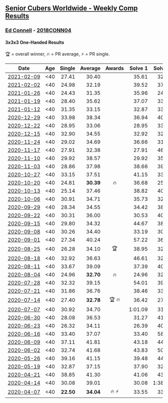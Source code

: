 <style>table {white-space: nowrap;}</style>

## [Senior Cubers Worldwide - Weekly Comp Results](/scw-comp/results/)
### [Ed Connell](README.md) - [2018CONN04](https://www.worldcubeassociation.org/persons/2018CONN04?event=333oh)
#### 3x3x3 One-Handed Results

<span style="white-space: nowrap;">🏆 = overall winner</span>, <span style="white-space: nowrap;">🔥 = PR average</span>, <span style="white-space: nowrap;">⚡ = PR single</span>.

| Date | Age | Single | Average | Awards | Solve 1 | Solve 2 | Solve 3 | Solve 4 | Solve 5 | Video |
| :--: | :--: | --: | --: | :--: | --: | --: | --: | --: | --: | :-- |
| [2021-02-09](../../results/2021-02-09/333oh.md) | <40 | 27.41 | 30.40 |  | 35.61 | 32.46 | 27.41 | 27.93 | 30.80 | [Desktop](https://www.facebook.com/events/749806039307047/permalink/753191695635148) / [Mobile](https://m.facebook.com/events/749806039307047?view=permalink&id=753191695635148) |
| [2021-02-02](../../results/2021-02-02/333oh.md) | <40 | 24.98 | 32.19 |  | 39.52 | 37.26 | 24.98 | 27.17 | 32.15 | [Desktop](https://www.facebook.com/events/176364004262939/permalink/179049530661053) / [Mobile](https://m.facebook.com/events/176364004262939?view=permalink&id=179049530661053) |
| [2021-01-26](../../results/2021-01-26/333oh.md) | <40 | 24.43 | 31.35 |  | 35.96 | 24.43 | 32.57 | 27.62 | 33.86 | [Desktop](https://www.facebook.com/events/415506712992555/permalink/418051899404703) / [Mobile](https://m.facebook.com/events/415506712992555?view=permalink&id=418051899404703) |
| [2021-01-19](../../results/2021-01-19/333oh.md) | <40 | 28.40 | 35.62 |  | 37.07 | 33.84 | 28.40 | 35.94 | 43.85 | [Desktop](https://www.facebook.com/events/259430338941057/permalink/262667745283983) / [Mobile](https://m.facebook.com/events/259430338941057?view=permalink&id=262667745283983) |
| [2021-01-12](../../results/2021-01-12/333oh.md) | <40 | 31.35 | 33.15 |  | 32.87 | 33.59 | 38.26 | 32.99 | 31.35 | [Desktop](https://www.facebook.com/events/154842819532367/permalink/157170009299648) / [Mobile](https://m.facebook.com/events/154842819532367?view=permalink&id=157170009299648) |
| [2020-12-29](../../results/2020-12-29/333oh.md) | <40 | 33.98 | 38.34 |  | 36.94 | 40.43 | 37.65 | 43.70 | 33.98 | [Desktop](https://www.facebook.com/events/807437066779451/permalink/809977266525431) / [Mobile](https://m.facebook.com/events/807437066779451?view=permalink&id=809977266525431) |
| [2020-12-22](../../results/2020-12-22/333oh.md) | <40 | 28.95 | 33.06 |  | 28.95 | 33.91 | 31.01 | 46.60 | 34.25 | [Desktop](https://www.facebook.com/events/758481858355136/permalink/762336747969647) / [Mobile](https://m.facebook.com/events/758481858355136?view=permalink&id=762336747969647) |
| [2020-12-15](../../results/2020-12-15/333oh.md) | <40 | 32.90 | 34.55 |  | 32.92 | 32.90 | 41.26 | 36.19 | 34.55 | [Desktop](https://www.facebook.com/events/804969103386330/permalink/807249976491576) / [Mobile](https://m.facebook.com/events/804969103386330?view=permalink&id=807249976491576) |
| [2020-11-24](../../results/2020-11-24/333oh.md) | <40 | 29.02 | 34.69 |  | 36.66 | 31.14 | 29.02 | 36.26 | 42.06 | [Desktop](https://www.facebook.com/events/418254925863499/permalink/422356948786630) / [Mobile](https://m.facebook.com/events/418254925863499?view=permalink&id=422356948786630) |
| [2020-11-17](../../results/2020-11-17/333oh.md) | <40 | 27.91 | 32.38 |  | 27.91 | 46.45 | 29.63 | 32.38 | 35.13 | [Desktop](https://www.facebook.com/events/770207250227350/permalink/774131459834929) / [Mobile](https://m.facebook.com/events/770207250227350?view=permalink&id=774131459834929) |
| [2020-11-10](../../results/2020-11-10/333oh.md) | <40 | 29.92 | 38.57 |  | 29.92 | 35.04 | 49.24 | 46.88 | 33.80 | [Desktop](https://www.facebook.com/events/355672432175632/permalink/359167785159430) / [Mobile](https://m.facebook.com/events/355672432175632?view=permalink&id=359167785159430) |
| [2020-11-03](../../results/2020-11-03/333oh.md) | <40 | 28.86 | 37.98 |  | 38.66 | 39.89 | 48.27 | 28.86 | 35.40 | [Desktop](https://www.facebook.com/events/1239637256416110/permalink/1244085775971258) / [Mobile](https://m.facebook.com/events/1239637256416110?view=permalink&id=1244085775971258) |
| [2020-10-27](../../results/2020-10-27/333oh.md) | <40 | 33.15 | 37.51 |  | 41.15 | 33.15 | 34.76 | 45.10 | 36.62 | [Desktop](https://www.facebook.com/events/2645965315652815/permalink/2669695813279765) / [Mobile](https://m.facebook.com/events/2645965315652815?view=permalink&id=2669695813279765) |
| [2020-10-20](../../results/2020-10-20/333oh.md) | <40 | 24.81 | **30.39** | 🔥 | 36.68 | 25.52 | 34.86 | 24.81 | 30.79 | [Desktop](https://www.facebook.com/events/2855876438029747/permalink/2867546170196107) / [Mobile](https://m.facebook.com/events/2855876438029747?view=permalink&id=2867546170196107) |
| [2020-10-13](../../results/2020-10-13/333oh.md) | <40 | 25.14 | 37.46 |  | 38.82 | 40.45 | 33.11 | 43.44 | 25.14 | [Desktop](https://www.facebook.com/events/2855876438029747/permalink/2862402260710498) / [Mobile](https://m.facebook.com/events/2855876438029747?view=permalink&id=2862402260710498) |
| [2020-10-06](../../results/2020-10-06/333oh.md) | <40 | 30.91 | 34.71 |  | 35.73 | 32.96 | 36.23 | 35.43 | 30.91 | [Desktop](https://www.facebook.com/events/2645965315652815/permalink/2649943645254982) / [Mobile](https://m.facebook.com/events/2645965315652815?view=permalink&id=2649943645254982) |
| [2020-09-29](../../results/2020-09-29/333oh.md) | <40 | 28.34 | 34.55 |  | 34.42 | 38.66 | 36.27 | 28.34 | 32.95 | [Desktop](https://www.facebook.com/events/1202263490156156/permalink/1206731293042709) / [Mobile](https://m.facebook.com/events/1202263490156156?view=permalink&id=1206731293042709) |
| [2020-09-22](../../results/2020-09-22/333oh.md) | <40 | 30.31 | 36.00 |  | 30.53 | 40.17 | 1:21.31 | 30.31 | 37.31 | [Desktop](https://www.facebook.com/events/349197636276246/permalink/352437259285617) / [Mobile](https://m.facebook.com/events/349197636276246?view=permalink&id=352437259285617) |
| [2020-09-15](../../results/2020-09-15/333oh.md) | <40 | 29.80 | 34.32 |  | 44.67 | 38.17 | 32.15 | 32.63 | 29.80 | [Desktop](https://www.facebook.com/events/3404368289613252/permalink/3421844847865596) / [Mobile](https://m.facebook.com/events/3404368289613252?view=permalink&id=3421844847865596) |
| [2020-09-08](../../results/2020-09-08/333oh.md) | <40 | 30.26 | 34.40 |  | 33.19 | 30.26 | 38.88 | 36.46 | 33.55 | [Desktop](https://www.facebook.com/events/660661614881054/permalink/664233311190551) / [Mobile](https://m.facebook.com/events/660661614881054?view=permalink&id=664233311190551) |
| [2020-09-01](../../results/2020-09-01/333oh.md) | <40 | 27.34 | 40.24 |  | 57.22 | 36.40 | 27.34 | 36.83 | 47.48 | [Desktop](https://www.facebook.com/events/652945192290048/permalink/658566631727904) / [Mobile](https://m.facebook.com/events/652945192290048?view=permalink&id=658566631727904) |
| [2020-08-25](../../results/2020-08-25/333oh.md) | <40 | 26.28 | 34.10 | 🏆 | 38.95 | 32.94 | 26.28 | 35.29 | 34.06 | [Desktop](https://www.facebook.com/events/2812216602434889/permalink/2818220848501131) / [Mobile](https://m.facebook.com/events/2812216602434889?view=permalink&id=2818220848501131) |
| [2020-08-18](../../results/2020-08-18/333oh.md) | <40 | 32.92 | 36.63 |  | 46.61 | 32.92 | 33.75 | 41.92 | 34.21 | [Desktop](https://www.facebook.com/events/357518755418063/permalink/362317608271511) / [Mobile](https://m.facebook.com/events/357518755418063?view=permalink&id=362317608271511) |
| [2020-08-11](../../results/2020-08-11/333oh.md) | <40 | 33.67 | 39.09 |  | 37.39 | 40.23 | 40.90 | 33.67 | 39.66 | [Desktop](https://www.facebook.com/events/338631130511019/permalink/342505583456907) / [Mobile](https://m.facebook.com/events/338631130511019?view=permalink&id=342505583456907) |
| [2020-08-04](../../results/2020-08-04/333oh.md) | <40 | 24.96 | **32.70** | 🔥 | 24.96 | 32.51 | 33.91 | 31.67 | 35.32 | [Desktop](https://www.facebook.com/events/748440219235440/permalink/751570768922385) / [Mobile](https://m.facebook.com/events/748440219235440?view=permalink&id=751570768922385) |
| [2020-07-28](../../results/2020-07-28/333oh.md) | <40 | 32.32 | 39.15 |  | 54.01 | 39.85 | 36.48 | 41.13 | 32.32 | [Desktop](https://www.facebook.com/events/708566320000803/permalink/711773733013395) / [Mobile](https://m.facebook.com/events/708566320000803?view=permalink&id=711773733013395) |
| [2020-07-21](../../results/2020-07-21/333oh.md) | <40 | 31.86 | 36.76 |  | 38.46 | 33.79 | 38.03 | 50.31 | 31.86 | [Desktop](https://www.facebook.com/events/1842039515939197/permalink/1845900735553075) / [Mobile](https://m.facebook.com/events/1842039515939197?view=permalink&id=1845900735553075) |
| [2020-07-14](../../results/2020-07-14/333oh.md) | <40 | 27.40 | **32.78** | 🏆 🔥 | 36.42 | 27.40 | 45.09 | 30.96 | 30.96 | [Desktop](https://www.facebook.com/events/1157754364595802/permalink/1161736094197629) / [Mobile](https://m.facebook.com/events/1157754364595802?view=permalink&id=1161736094197629) |
| [2020-07-07](../../results/2020-07-07/333oh.md) | <40 | 30.92 | 34.70 |  | 1:01.09 | 31.12 | 38.33 | 30.92 | 34.66 | [Desktop](https://www.facebook.com/events/271667090769235/permalink/274228190513125) / [Mobile](https://m.facebook.com/events/271667090769235?view=permalink&id=274228190513125) |
| [2020-06-30](../../results/2020-06-30/333oh.md) | <40 | 28.08 | 36.53 |  | 31.27 | 41.00 | 37.33 | 28.08 | 50.80 | [Desktop](https://www.facebook.com/events/679860472562391/permalink/682340925647679) / [Mobile](https://m.facebook.com/events/679860472562391?view=permalink&id=682340925647679) |
| [2020-06-23](../../results/2020-06-23/333oh.md) | <40 | 26.32 | 34.11 |  | 26.39 | 40.63 | 36.08 | 39.87 | 26.32 | [Desktop](https://www.facebook.com/events/722150235200875/permalink/724951148254117) / [Mobile](https://m.facebook.com/events/722150235200875?view=permalink&id=724951148254117) |
| [2020-06-16](../../results/2020-06-16/333oh.md) | <40 | 33.40 | 37.07 |  | 33.40 | 58.01 | 37.75 | 38.54 | 34.91 | [Desktop](https://www.facebook.com/events/604103587178706/permalink/607132633542468) / [Mobile](https://m.facebook.com/events/604103587178706?view=permalink&id=607132633542468) |
| [2020-06-09](../../results/2020-06-09/333oh.md) | <40 | 37.11 | 41.81 |  | 43.18 | 44.82 | 37.11 | 43.93 | 38.31 | [Desktop](https://www.facebook.com/events/903549840109576/permalink/906641523133741) / [Mobile](https://m.facebook.com/events/903549840109576?view=permalink&id=906641523133741) |
| [2020-06-02](../../results/2020-06-02/333oh.md) | <40 | 32.74 | 41.68 |  | 43.83 | 50.27 | 41.46 | 32.74 | 39.74 | [Desktop](https://www.facebook.com/events/3373950429496747/permalink/3381573405401116) / [Mobile](https://m.facebook.com/events/3373950429496747?view=permalink&id=3381573405401116) |
| [2020-05-26](../../results/2020-05-26/333oh.md) | <40 | 39.16 | 41.15 |  | 39.48 | 44.29 | 44.58 | 39.16 | 39.67 | [Desktop](https://www.facebook.com/events/688407551989463/permalink/691149815048570) / [Mobile](https://m.facebook.com/events/688407551989463?view=permalink&id=691149815048570) |
| [2020-05-19](../../results/2020-05-19/333oh.md) | <40 | 32.87 | 37.15 |  | 37.90 | 32.97 | 40.59 | 46.65 | 32.87 | [Desktop](https://www.facebook.com/events/1880761498725633/permalink/1885626538239129) / [Mobile](https://m.facebook.com/events/1880761498725633?view=permalink&id=1885626538239129) |
| [2020-04-21](../../results/2020-04-21/333oh.md) | <40 | 38.85 | 41.30 |  | 41.06 | 43.74 | 39.11 | 45.25 | 38.85 | [Desktop](https://www.facebook.com/events/880278499062375/permalink/883221008768124) / [Mobile](https://m.facebook.com/events/880278499062375?view=permalink&id=883221008768124) |
| [2020-04-14](../../results/2020-04-14/333oh.md) | <40 | 30.08 | 39.01 |  | 30.08 | 1:38.59 | 46.42 | 39.87 | 30.75 | [Desktop](https://www.facebook.com/events/982619255468618/permalink/985752388488638) / [Mobile](https://m.facebook.com/events/982619255468618?view=permalink&id=985752388488638) |
| [2020-04-07](../../results/2020-04-07/333oh.md) | <40 | **22.50** | **34.04** | 🔥 ⚡ | 33.55 | 33.95 | **22.50** | 40.72 | 34.62 | [Desktop](https://www.facebook.com/events/682716079141575/permalink/684177285662121) / [Mobile](https://m.facebook.com/events/682716079141575?view=permalink&id=684177285662121) |


<!-- Global site tag (gtag.js) - Google Analytics -->
<script async src="https://www.googletagmanager.com/gtag/js?id=UA-86348435-3"></script>
<script>window.dataLayer = window.dataLayer || []; function gtag() {dataLayer.push(arguments);} gtag('js', new Date()); gtag('config', 'UA-86348435-3');</script>
